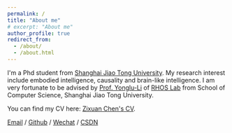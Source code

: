 ```yaml
---
permalink: /
title: "About me"
# excerpt: "About me"
author_profile: true
redirect_from: 
  - /about/
  - /about.html
---
```


I'm a Phd student from [Shanghai Jiao Tong University](https://www.sjtu.edu.cn/). My research interest include embodied intelligence, causality and brain-like intelligence.
I am very fortunate to be advised by [Prof. Yonglu-Li](https://dirtyharrylyl.github.io/) of [RHOS Lab](https://mvig-rhos.com/) from School of Computer Science, Shanghai Jiao Tong University.

You can find my CV here: [Zixuan Chen's CV](../assets/CV.pdf).

[Email](zchen4016@gmail.com) / [Github](https://github.com/zixuan-chen) / [Wechat](../images/wechat.jpg) / [CSDN](https://blog.csdn.net/qq_39318443?spm=1010.2135.3001.5343)


